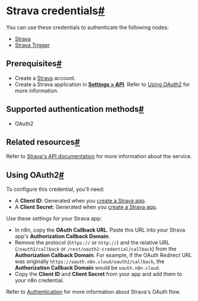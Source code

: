 [](https://github.com/n8n-io/n8n-docs/edit/main/docs/integrations/builtin/credentials/strava.md "Edit this page")

# Strava credentials[#](#strava-credentials "Permanent link")

You can use these credentials to authenticate the following nodes:

*   [Strava](../../app-nodes/n8n-nodes-base.strava/)
*   [Strava Trigger](../../trigger-nodes/n8n-nodes-base.stravatrigger/)

## Prerequisites[#](#prerequisites "Permanent link")

*   Create a [Strava](https://strava.com) account.
*   Create a Strava application in [**Settings > API**](https://www.strava.com/settings/api). Refer to [Using OAuth2](#using-oauth2) for more information.

## Supported authentication methods[#](#supported-authentication-methods "Permanent link")

*   OAuth2

## Related resources[#](#related-resources "Permanent link")

Refer to [Strava's API documentation](https://developers.strava.com/docs/reference/) for more information about the service.

## Using OAuth2[#](#using-oauth2 "Permanent link")

To configure this credential, you'll need:

*   A **Client ID**: Generated when you [create a Strava app](https://developers.strava.com/docs/getting-started/#account).
*   A **Client Secret**: Generated when you [create a Strava app](https://developers.strava.com/docs/getting-started/#account).

Use these settings for your Strava app:

*   In n8n, copy the **OAuth Callback URL**. Paste this URL into your Strava app's **Authorization Callback Domain**.
*   Remove the protocol (`https://` or `http://`) and the relative URL (`/oauth2/callback` or `/rest/oauth2-credential/callback`) from the **Authorization Callback Domain**. For example, if the OAuth Redirect URL was originally `https://oauth.n8n.cloud/oauth2/callback`, the **Authorization Callback Domain** would be `oauth.n8n.cloud`.
*   Copy the **Client ID** and **Client Secret** from your app and add them to your n8n credential.

Refer to [Authentication](https://developers.strava.com/docs/authentication/) for more information about Strava's OAuth flow.